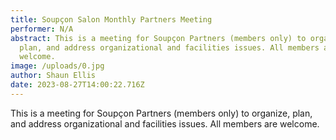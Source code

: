 ```yaml
---
title: Soupçon Salon Monthly Partners Meeting
performer: N/A
abstract: This is a meeting for Soupçon Partners (members only) to organize,
  plan, and address organizational and facilities issues. All members are
  welcome.
image: /uploads/0.jpg
author: Shaun Ellis
date: 2023-08-27T14:00:22.716Z
---
```

This is a meeting for Soupçon Partners (members only) to organize, plan, and address organizational and facilities issues. All members are welcome.